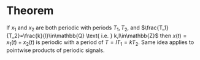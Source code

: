 # Theorem
If $x_1$ and $x_2$ are both periodic with periods $T_1, T_2$, and $\frac{T_1}{T_2}=\frac{k}{l}\in\mathbb{Q} \text{ i.e. } k,l\in\mathbb{Z}$ then $x(t)=x_1(t)+x_2(t)$ is periodic with a period of $T=lT_1=kT_2$. Same idea applies to pointwise products of periodic signals.